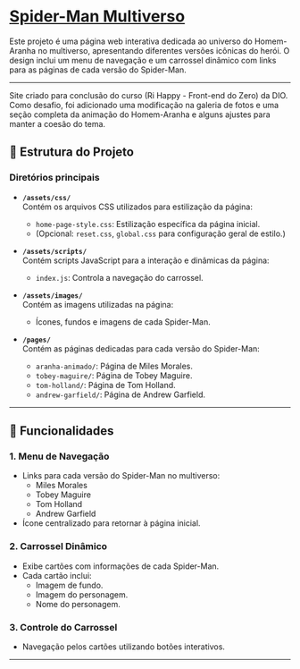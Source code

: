 # [Spider-Man Multiverso](https://sitemultiverso-spider-man.vercel.app/index.html)

Este projeto é uma página web interativa dedicada ao universo do Homem-Aranha no multiverso, apresentando diferentes versões icônicas do herói. O design inclui um menu de navegação e um carrossel dinâmico com links para as páginas de cada versão do Spider-Man.

---
Site criado para conclusão do curso (Ri Happy - Front-end do Zero) da DIO. Como desafio, foi adicionado uma modificação na galeria de fotos e uma seção completa da animação do Homem-Aranha e alguns ajustes para manter a coesão do tema.

## 📂 Estrutura do Projeto

### Diretórios principais

- **`/assets/css/`**  
  Contém os arquivos CSS utilizados para estilização da página:
  - `home-page-style.css`: Estilização específica da página inicial.
  - (Opcional: `reset.css`, `global.css` para configuração geral de estilo.)

- **`/assets/scripts/`**  
  Contém scripts JavaScript para a interação e dinâmicas da página:
  - `index.js`: Controla a navegação do carrossel.

- **`/assets/images/`**  
  Contém as imagens utilizadas na página:
  - Ícones, fundos e imagens de cada Spider-Man.

- **`/pages/`**  
  Contém as páginas dedicadas para cada versão do Spider-Man:
  - `aranha-animado/`: Página de Miles Morales.
  - `tobey-maguire/`: Página de Tobey Maguire.
  - `tom-holland/`: Página de Tom Holland.
  - `andrew-garfield/`: Página de Andrew Garfield.

---

## 🚀 Funcionalidades

### 1. **Menu de Navegação**
- Links para cada versão do Spider-Man no multiverso:
  - Miles Morales
  - Tobey Maguire
  - Tom Holland
  - Andrew Garfield
- Ícone centralizado para retornar à página inicial.

### 2. **Carrossel Dinâmico**
- Exibe cartões com informações de cada Spider-Man.
- Cada cartão inclui:
  - Imagem de fundo.
  - Imagem do personagem.
  - Nome do personagem.

### 3. **Controle do Carrossel**
- Navegação pelos cartões utilizando botões interativos.

---

